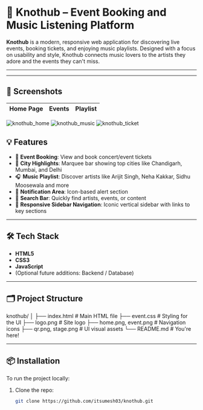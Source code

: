 # 🎵 Knothub – Event Booking and Music Listening Platform

**Knothub** is a modern, responsive web application for discovering live events, booking tickets, and enjoying music playlists. Designed with a focus on usability and style, Knothub connects music lovers to the artists they adore and the events they can't miss.

---

---

## 📸 Screenshots

| Home Page | Events | Playlist |
|----------|--------|----------|
![knothub_home](https://github.com/user-attachments/assets/ccd78398-1aae-48d0-9d9e-6eeec41f0b83)
![knothub_music](https://github.com/user-attachments/assets/504e7720-13da-4f0b-87ed-3620681781b7)
![knothub_ticket](https://github.com/user-attachments/assets/7ce9ebb5-dbbc-4b61-9a41-f22305c2ab80)

## 💡 Features

- 🎫 **Event Booking**: View and book concert/event tickets
- 📍 **City Highlights**: Marquee bar showing top cities like Chandigarh, Mumbai, and Delhi
- 🎧 **Music Playlist**: Discover artists like Arijit Singh, Neha Kakkar, Sidhu Moosewala and more
- 🔔 **Notification Area**: Icon-based alert section
- 🔎 **Search Bar**: Quickly find artists, events, or content
- 🎨 **Responsive Sidebar Navigation**: Iconic vertical sidebar with links to key sections

---

## 🛠 Tech Stack

- **HTML5**
- **CSS3**
- **JavaScript**
- (Optional future additions: Backend / Database)

---

## 🗂️ Project Structure

knothub/
│
├── index.html # Main HTML file
├── event.css # Styling for the UI
├── logo.png # Site logo
├── home.png, event.png # Navigation icons
├── qr.png, stage.png # UI visual assets
└── README.md # You're here!

---

## 📦 Installation

To run the project locally:

1. Clone the repo:
   ```bash
   git clone https://github.com/itsumesh03/knothub.git

 
